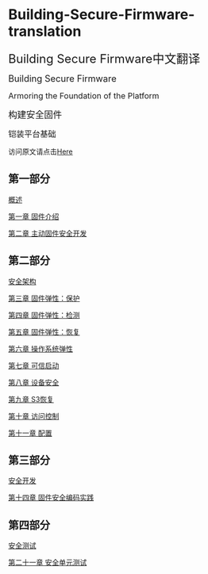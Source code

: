 # Building-Secure-Firmware-translation
<font size=5>Building Secure Firmware中文翻译</font>

<font size=4>Building Secure Firmware</font>

<font size=3>Armoring the Foundation of the Platform</font>

<font size=4>构建安全固件</font>

<font size=3>铠装平台基础</font>

访问原文请点击[Here](https://link.springer.com/content/pdf/10.1007/978-1-4842-6106-4.pdf)

## 第一部分
[概述](第一部分：概述.md)

[第一章 固件介绍](第一部分-第一章：固件介绍.md)

[第二章 主动固件安全开发](第一部分-第二章：主动固件安全开发.md)

## 第二部分
[安全架构](第二部分：安全架构.md)

[第三章 固件弹性：保护](第二部分-第三章：固件弹性：保护.md)

[第四章 固件弹性：检测](第二部分-第四章：固件弹性：检测.md)

[第五章 固件弹性：恢复](第二部分-第五章：固件弹性：恢复.md)

[第六章 操作系统弹性](第二部分-第六章：操作系统弹性.md)

[第七章 可信启动](第二部分-第七章：可信启动.md)

[第八章 设备安全](第二部分-第八章：设备安全.md)

[第九章 S3恢复](第二部分-第九章：S3恢复.md)

[第十章 访问控制](第二部分-第十章：访问控制.md)

[第十一章 配置](第二部分-第十一章：配置.md)

## 第三部分
[安全开发](第三部分：安全开发.md)

[第十四章 固件安全编码实践](第三部分-第十四章：固件安全编码实践.md)

## 第四部分
[安全测试](第四部分：安全测试.md)

[第二十一章 安全单元测试](第四部分-第二十一章：安全单元测试.md)
